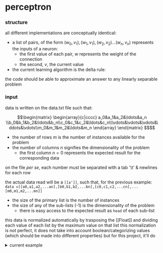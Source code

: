 # perceptron 
### structure
all different implementations are conceptually identical:
- a list of pairs, of the form $(w_0,v_1),(w_1,v_1), (w_2,v_2) \ldots (w_n,v_n)$ represents the inputs of a neuron:
    - the first value of each pair, $w$ represents the weight of the connection
    - the second, $v$, the current value
- the current learning algorithm is the delta rule: 

the code should be able to approximate an answer to any linearly separable problem

### input
data is written on the data.txt file such that:

```math
\begin{matrix}
\begin{array}{c|cccc}
a_0&a_1&a_2&\ldots&a_n \\b_0&b_1&b_2&\ldots&b_n\\c_0&c_1&c_2&\ldots&c_n\\\vdots&\vdots&\vdots&\ddots&\vdots\\m_0&m_1&m_2&\ldots&m_n
\end{array}
\end{matrix}
$$
```

- the number of rows $m$ is the number of instances available for the problem
- the number of columns $n$ signifies the dimensionality of the problem
    - the first column $n=0$ represents the expected result for the corresponding data

on the file *per se*, each number must be separated with a tab '\t' & newlines for each row

the actual data read will be a `[[a']]`, such that, for the previous example:
```data =[[a0,a1,a2,...an],[b0,b1,b2,...bn],[c0,c1,c2,...cn],...[m0,m1,m2,...mn]]```

- the size of the primary list is the number of instances
- the size of any of the sub-lists (-1) is the dimensionality of the problem
    - there is easy access to the expected result as `head` of each sub-list

this data is normalized automatically by trasposing the [[Float]] and dividing each value of each list by the maximum value on that list
this normalization is not perfect, it does not take into account boolean/categorizing values (which should be made into different properties) but for this project, it'll do

<details>
<summary>current example</summary>

the current [data](https://archive.ics.uci.edu/ml/datasets/Wine+Quality) has the following input variables:
- fixed acidity
- volatile acidity
- citric acid
- residual sugar
- chlorides
- free sulfur dioxide
- total sulfur dioxide
- density
- pH
- suphates
the objective is for the ann to be able to predict the quality (represented as an integer [1,10])

this problem, at first glance incites solving with a more complex ann, but given the results of external tests, a perceptron should suffice

</details>
